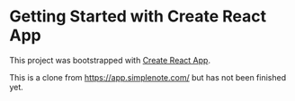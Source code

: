 # Getting Started with Create React App

This project was bootstrapped with [Create React App](https://github.com/facebook/create-react-app).

This is a clone from https://app.simplenote.com/ but has not been finished yet.
